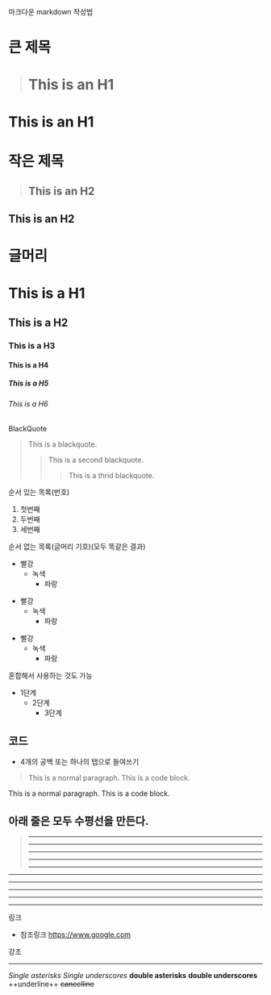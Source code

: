 마크다운 markdown 작성법


큰 제목
=======
> This is an H1
> =============

This is an H1
=============

작은 제목
========
> This is an H2
> -------------

This is an H2
-------------

글머리
========

# This is a H1

## This is a H2

### This is a H3

#### This is a H4

##### This is a H5

###### This is a H6


BlackQuote
>This is a blackquote.
>>This is a second blackquote.
>>>This is a thrid blackquote.

순서 있는 목록(번호)
1. 첫번째
2. 두번째
3. 세번째

순서 없는 목록(글머리 기호)(모두 똑같은 결과)
* 빨강
  * 녹색
    * 파랑

+ 빨강
  + 녹색
    + 파랑
- 빨강
  - 녹색
    - 파랑

혼합해서 사용하는 것도 가능
* 1단계
  - 2단계
    + 3단계


코드
----

* 4개의 공백 또는 하나의 탭으로 들여쓰기
> This is a normal paragraph.
>     This is a code block.

This is a normal paragraph.
    This is a code block.


아래 줄은 모두 수평선을 만든다.
----------------------------

> * * *
> ***
> *****
> - - -
> ----------------------------------------

* * *
***
*****
- - -
---------------------------------------


링크
* 참조링크
https://www.google.com


강조
***
*Single asterisks*
_Single underscores_
**double asterisks**
__double underscores__
++underline++
~~cancelline~~
